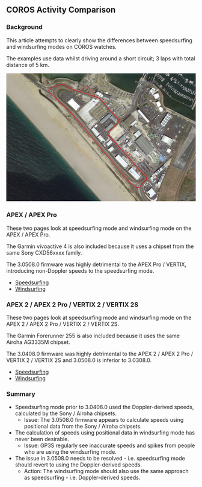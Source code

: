 ## COROS Activity Comparison

### Background

This article attempts to clearly show the differences between speedsurfing and windsurfing modes on COROS watches.

The examples use data whilst driving around a short circuit; 3 laps with total distance of 5 km.

![circuit](img/circuit.jpg)



### APEX / APEX Pro

These two pages look at speedsurfing mode and windsurfing mode on the APEX / APEX Pro.

The Garmin vivoactive 4 is also included because it uses a chipset from the same Sony CXD56xxxx family.

The 3.0508.0 firmware was highly detrimental to the APEX Pro / VERTIX, introducing non-Doppler speeds to the speedsurfing mode.

- [Speedsurfing](speedsurfing-sony/README.md)
- [Windsurfing](windsurfing-sony/README.md)



### APEX 2 / APEX 2 Pro / VERTIX 2 / VERTIX 2S

These two pages look at speedsurfing mode and windsurfing mode on the APEX 2 / APEX 2 Pro / VERTIX 2 / VERTIX 2S.

The Garmin Forerunner 255 is also included because it uses the same Airoha AG3335M chipset.

The 3.0408.0 firmware was highly detrimental to the APEX 2 / APEX 2 Pro / VERTIX 2 / VERTIX 2S and 3.0508.0 is inferior to 3.0308.0.

- [Speedsurfing](speedsurfing-airoha/README.md)
- [Windsurfing](windsurfing-airoha/README.md)



### Summary

- Speedsurfing mode prior to 3.0408.0 used the Doppler-derived speeds, calculated by the Sony / Airoha chipsets.
  - Issue: The 3.0508.0 firmware appears to calculate speeds using positional data from the Sony / Airoha chipsets.
- The calculation of speeds using positional data in windsurfing mode has never been desirable.
  - Issue: GP3S regularly see inaccurate speeds and spikes from people who are using the windsurfing mode.
- The issue in 3.0508.0 needs to be resolved - i.e. speedsurfing mode should revert to using the Doppler-derived speeds.
  - Action: The windsurfing mode should also use the same approach as speedsurfing - i.e. Doppler-derived speeds.

